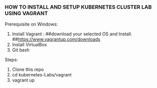 ### HOW TO INSTALL AND SETUP KUBERNETES CLUSTER LAB USING VAGRANT
Prerequisite on Windows:
1. Install Vagrant : ##download your selected OS and Install.  ##https://www.vagrantup.com/downloads
2. Install VirtualBox  
3. Git bash


Steps:
1. Clone this repo
2. cd kubernetes-Labs/vagrant
3. vagrant up 

